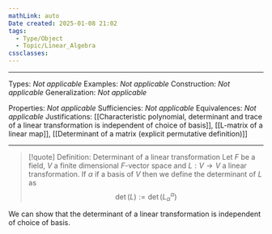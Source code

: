 ```yaml
---
mathLink: auto
Date created: 2025-01-08 21:02
tags:
  - Type/Object
  - Topic/Linear_Algebra
cssclasses:
---
```

---  

Types: _Not applicable_
Examples: _Not applicable_
Construction: _Not applicable_
Generalization: _Not applicable_

Properties: _Not applicable_
Sufficiencies: _Not applicable_
Equivalences: _Not applicable_
Justifications: [[Characteristic polynomial, determinant and trace of a linear transformation is independent of choice of basis]], [[L-matrix of a linear map]], [[Determinant of a matrix (explicit permutative definition)]]

---

> [!quote] Definition: Determinant of a linear transformation
> Let $F$ be a field, $V$ a finite dimensional $F$-vector space and $L:V \to V$ a linear transformation. If $\alpha$ if a basis of $V$ then we define the determinant of $L$ as $$ \det (L) := \det (L^{\alpha}_{\alpha}) $$

We can show that the determinant of a linear transformation is independent of choice of basis.

